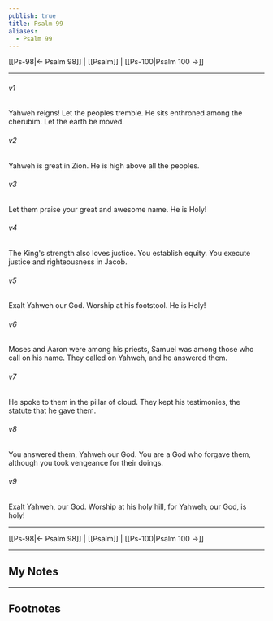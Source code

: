 ```yaml
---
publish: true
title: Psalm 99
aliases:
  - Psalm 99
---
```


[[Ps-98|← Psalm 98]] | [[Psalm]] | [[Ps-100|Psalm 100 →]]
***



###### v1 
Yahweh reigns! Let the peoples tremble. He sits enthroned among the cherubim. Let the earth be moved. 

###### v2 
Yahweh is great in Zion. He is high above all the peoples. 

###### v3 
Let them praise your great and awesome name. He is Holy! 

###### v4 
The King's strength also loves justice. You establish equity. You execute justice and righteousness in Jacob. 

###### v5 
Exalt Yahweh our God. Worship at his footstool. He is Holy! 

###### v6 
Moses and Aaron were among his priests, Samuel was among those who call on his name. They called on Yahweh, and he answered them. 

###### v7 
He spoke to them in the pillar of cloud. They kept his testimonies, the statute that he gave them. 

###### v8 
You answered them, Yahweh our God. You are a God who forgave them, although you took vengeance for their doings. 

###### v9 
Exalt Yahweh, our God. Worship at his holy hill, for Yahweh, our God, is holy!

***
[[Ps-98|← Psalm 98]] | [[Psalm]] | [[Ps-100|Psalm 100 →]]

---
## My Notes

---
## Footnotes